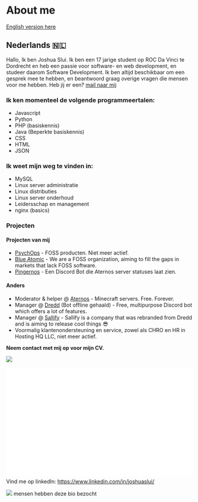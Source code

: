 # About me
[English version here](https://github.com/MiataBoy/MiataBoy/blob/main/en/intro.MD)

## **Nederlands 🇳🇱**
Hallo, Ik ben Joshua Slui. Ik ben een 17 jarige student op ROC Da Vinci te Dordrecht en heb een passie voor software- en web development, en studeer daarom Software Development. Ik ben altijd beschikbaar om een gesprek mee te hebben, en beantwoord graag overige vragen die mensen voor me hebben. Heb jij er een? [mail naar mij](mailto:joshuaslui0203@gmail.com)

### Ik ken momenteel de volgende programmeertalen:
- Javascript
- Python
- PHP (basiskennis)
- Java (Beperkte basiskennis)
- CSS
- HTML
- JSON

### Ik weet mijn weg te vinden in:
- MySQL
- Linux server administratie
- Linux distributies
- Linux server onderhoud
- Leidersschap en management
- nginx (basics)

### Projecten
#### Projecten van mij
- [PsychOps](https://psychops.eu) - FOSS producten. Niet meer actief.
- [Blue Atomic](https://github.com/BlueAtomic) - We are a FOSS organization, aiming to fill the gaps in markets that lack FOSS software.
- [Pingernos](https://github.com/BlueAtomic/pingernos) - Een Discord Bot die Aternos server statuses laat zien.

#### Anders
- Moderator & helper @ [Aternos](https://aternos.org) - Minecraft servers. Free. Forever.
- Manager @ [Dredd](https://github.com/Dredd-bot/Dredd) (Bot offline gehaald) - Free, multipurpose Discord bot which offers a lot of features.
- Manager @ [Sallify](https://github.com/Sallify) - Sallify is a company that was rebranded from Dredd and is aiming to release cool things 😎
- Voormalig klantenondersteuning en service, zowel als CHRO en HR in Hosting HQ LLC, niet meer actief.

**Neem contact met mij op voor mijn CV.**

![](https://github-readme-stats.vercel.app/api/wakatime?username=MiataBoy&theme=merko&hide_border=true&show_icons=True&layout=compact)
<!--
![My GitHub Stats](https://github-readme-stats.vercel.app/api?username=ScourgeTheHedgehog&show_icons=true&theme=tokyonight&hide_border=true)
-->
![](https://github.com/JoshuaSlui/github-stats/blob/master/generated/overview.svg)
Vind me op linkedIn:
https://www.linkedin.com/in/joshuaslui/

<img src="https://profile-counter.glitch.me/miataboy/count.svg"></a> mensen hebben deze bio bezocht
